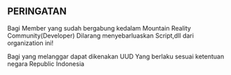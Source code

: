 ## PERINGATAN

Bagi Member yang sudah bergabung kedalam Mountain Reality Community(Developer) Dilarang menyebarluaskan Script,dll dari organization ini!

Bagi yang melanggar dapat dikenakan UUD Yang berlaku sesuai ketentuan negara Republic Indonesia
